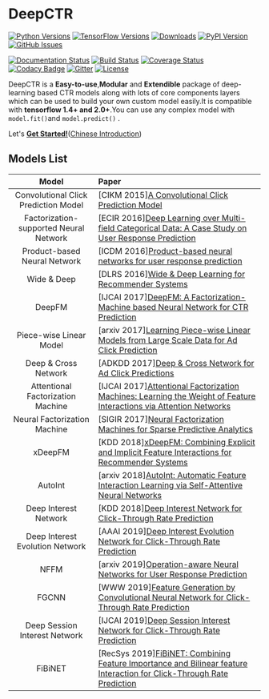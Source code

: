# DeepCTR

[![Python Versions](https://img.shields.io/pypi/pyversions/deepctr.svg)](https://pypi.org/project/deepctr)
[![TensorFlow Versions](https://img.shields.io/badge/TensorFlow-1.4+/2.0+-blue.svg)](https://pypi.org/project/deepctr)
[![Downloads](https://pepy.tech/badge/deepctr)](https://pepy.tech/project/deepctr)
[![PyPI Version](https://img.shields.io/pypi/v/deepctr.svg)](https://pypi.org/project/deepctr)
[![GitHub Issues](https://img.shields.io/github/issues/shenweichen/deepctr.svg
)](https://github.com/shenweichen/deepctr/issues)
<!-- [![Activity](https://img.shields.io/github/last-commit/shenweichen/deepctr.svg)](https://github.com/shenweichen/DeepCTR/commits/master) -->


[![Documentation Status](https://readthedocs.org/projects/deepctr-doc/badge/?version=latest)](https://deepctr-doc.readthedocs.io/)
[![Build Status](https://travis-ci.org/shenweichen/DeepCTR.svg?branch=master)](https://travis-ci.org/shenweichen/DeepCTR)
[![Coverage Status](https://coveralls.io/repos/github/shenweichen/DeepCTR/badge.svg?branch=master)](https://coveralls.io/github/shenweichen/DeepCTR?branch=master)
[![Codacy Badge](https://api.codacy.com/project/badge/Grade/d4099734dc0e4bab91d332ead8c0bdd0)](https://www.codacy.com/app/wcshen1994/DeepCTR?utm_source=github.com&amp;utm_medium=referral&amp;utm_content=shenweichen/DeepCTR&amp;utm_campaign=Badge_Grade)
[![Gitter](https://badges.gitter.im/DeepCTR/community.svg)](https://gitter.im/DeepCTR/community?utm_source=badge&utm_medium=badge&utm_campaign=pr-badge)
[![License](https://img.shields.io/github/license/shenweichen/deepctr.svg)](https://github.com/shenweichen/deepctr/blob/master/LICENSE)


DeepCTR is a **Easy-to-use**,**Modular** and **Extendible** package of deep-learning based CTR models along with lots of core components layers which can be used to build your own custom model easily.It is compatible with **tensorflow 1.4+ and 2.0+**.You can use any complex model with `model.fit()`and `model.predict()` .

Let's [**Get Started!**](https://deepctr-doc.readthedocs.io/en/latest/Quick-Start.html)([Chinese Introduction](https://zhuanlan.zhihu.com/p/53231955))


## Models List

|                 Model                  | Paper                                                                                                                                                           |
| :------------------------------------: | :-------------------------------------------------------------------------------------------------------------------------------------------------------------- |
| Convolutional Click Prediction Model | [CIKM 2015][A Convolutional Click Prediction Model](http://ir.ia.ac.cn/bitstream/173211/12337/1/A%20Convolutional%20Click%20Prediction%20Model.pdf)               |
| Factorization-supported Neural Network | [ECIR 2016][Deep Learning over Multi-field Categorical Data: A Case Study on User Response Prediction](https://arxiv.org/pdf/1601.02376.pdf)                    |
|      Product-based Neural Network      | [ICDM 2016][Product-based neural networks for user response prediction](https://arxiv.org/pdf/1611.00144.pdf)                                                   |
|              Wide & Deep               | [DLRS 2016][Wide & Deep Learning for Recommender Systems](https://arxiv.org/pdf/1606.07792.pdf)                                                                 |
|                 DeepFM                 | [IJCAI 2017][DeepFM: A Factorization-Machine based Neural Network for CTR Prediction](http://www.ijcai.org/proceedings/2017/0239.pdf)                           |
|        Piece-wise Linear Model         | [arxiv 2017][Learning Piece-wise Linear Models from Large Scale Data for Ad Click Prediction](https://arxiv.org/abs/1704.05194)                                 |
|          Deep & Cross Network          | [ADKDD 2017][Deep & Cross Network for Ad Click Predictions](https://arxiv.org/abs/1708.05123)                                                                   |
|   Attentional Factorization Machine    | [IJCAI 2017][Attentional Factorization Machines: Learning the Weight of Feature Interactions via Attention Networks](http://www.ijcai.org/proceedings/2017/435) |
|      Neural Factorization Machine      | [SIGIR 2017][Neural Factorization Machines for Sparse Predictive Analytics](https://arxiv.org/pdf/1708.05027.pdf)                                               |
|                xDeepFM                 | [KDD 2018][xDeepFM: Combining Explicit and Implicit Feature Interactions for Recommender Systems](https://arxiv.org/pdf/1803.05170.pdf)                         |
|                AutoInt                 | [arxiv 2018][AutoInt: Automatic Feature Interaction Learning via Self-Attentive Neural Networks](https://arxiv.org/abs/1810.11921)                              |
|         Deep Interest Network          | [KDD 2018][Deep Interest Network for Click-Through Rate Prediction](https://arxiv.org/pdf/1706.06978.pdf)                                                       |
|    Deep Interest Evolution Network     | [AAAI 2019][Deep Interest Evolution Network for Click-Through Rate Prediction](https://arxiv.org/pdf/1809.03672.pdf)                                            |
|                  NFFM       | [arxiv 2019][Operation-aware Neural Networks for User Response Prediction](https://arxiv.org/pdf/1904.12579.pdf)                                                           |
|                  FGCNN                  | [WWW 2019][Feature Generation by Convolutional Neural Network for Click-Through Rate Prediction ](https://arxiv.org/pdf/1904.04447)                            |
|                  Deep Session Interest Network                | [IJCAI 2019][Deep Session Interest Network for Click-Through Rate Prediction ](https://arxiv.org/abs/1905.06482)                         |
|                  FiBiNET               | [RecSys 2019][FiBiNET: Combining Feature Importance and Bilinear feature Interaction for Click-Through Rate Prediction](https://arxiv.org/pdf/1905.09433.pdf)   |